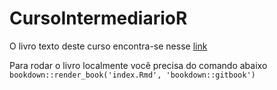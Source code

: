 # CursoIntermediarioR

O livro texto deste curso encontra-se nesse [link](https://bookdown.org/bruno_lucian_costa/CursoIntermediarioR/)

Para rodar o livro localmente você precisa do comando abaixo `bookdown::render_book('index.Rmd', 'bookdown::gitbook')`
